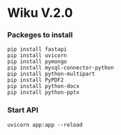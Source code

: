 # Wiku V.2.0

### Packeges to install
```
pip install fastapi
pip install uvicorn
pip install pymongo
pip install mysql-connector-python
pip install python-multipart
pip install PyPDF2
pip install python-docx
pip install python-pptx
```

### Start API
```
uvicorn app:app --reload
```
